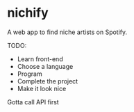 # nichify
A web app to find niche artists on Spotify.

TODO:
  - Learn front-end
  - Choose a language
  - Program
  - Complete the project
  - Make it look nice

Gotta call API first

